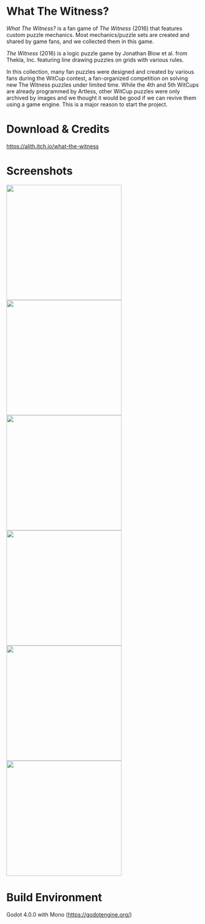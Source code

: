 # What The Witness?

<em>What The Witness?</em> is a fan game of <em>The Witness</em> (2016) that features custom puzzle mechanics. Most mechanics/puzzle sets are created and shared by game fans, and we collected them in this game.

<em>The Witness</em> (2016) is a logic puzzle game by Jonathan Blow et al. from Thekla, Inc. featuring line drawing puzzles on grids with various rules.

In this collection, many fan puzzles were designed and created by various fans during the WitCup contest, a fan-organized competition on solving new The Witness puzzles under limited time. While the 4th and 5th WitCups are already programmed by Artless, other WitCup puzzles were only archived by images and we thought it would be good if we can revive them using a game engine. This is a major reason to start the project.

# Download & Credits

https://alith.itch.io/what-the-witness

# Screenshots

<img src="screenshot/1.png" height="300"><img src="screenshot/2.png" height="300">
<img src="screenshot/3.png" height="300"><img src="screenshot/4.png" height="300">
<img src="screenshot/6.png" height="300"><img src="screenshot/7.png" height="300">

# Build Environment

Godot 4.0.0 with Mono (https://godotengine.org/)
